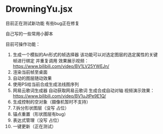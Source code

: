 # DrowningYu.jsx
目前正在测试新功能 有些bug正在修复

自己写的一些常用小脚本

目前可操作功能：

1. 生成一个模拟的An形式的帧选择器 该功能可以对选定图层的选定属性的关键帧进行绑定 并重复调用   效果展示视频：https://www.bilibili.com/video/BV1LV25YWEJn/    
2. 渲染当前帧至桌面
3. 自动的图层随动效果
4. 使用PS给当前合成生成法线图序列
5. 网易云歌词生成器 自动获取网易云歌词 生成合成自动对轴  视频演示效果：https://www.bilibili.com/video/BV1uJtPe9E1Q/
6. 生成控制的空对象（摄像机暂时不支持）
7. 7.拆分形状图层（没写 占位）
8. 锚点重置（形状图层有bug）
9. 表达式管理（没写 占位）
10. 一键更新（正在测试）
